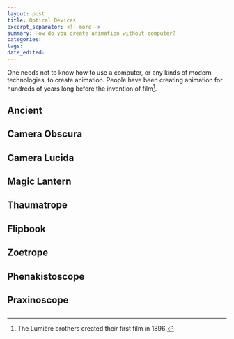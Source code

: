 ```yaml
---
layout: post	
title: Optical Devices
excerpt_separator: <!--more-->
summary: How do you create animation without computer?
categories:
tags:
date_edited:
---
```


One needs not to know how to use a computer, or any kinds of modern technologies, to create animation. People have been creating animation for hundreds of years long before the invention of film[^lumiere].

## Ancient

## Camera Obscura

## Camera Lucida

## Magic Lantern

## Thaumatrope

## Flipbook

## Zoetrope

## Phenakistoscope

## Praxinoscope

##




<!-- footnotes -->
[^lumiere]: The Lumière brothers created their first film in 1896.